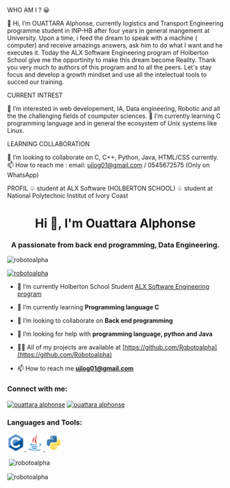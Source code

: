 WHO AM I ? 😀
  
  👋 Hi, I’m OUATTARA Alphonse, currently logistics and Transport
  Engineering programme student in INP-HB after four years in general 
  mangement at University. Upon a time, i feed the dream to speak 
  with a machine ( computer) and receive amazings answers, ask him to do 
  what I want and he executes it. Today the ALX Software Engineering program 
  of Holberton School give me the opportinity to make this dream become
  Reality. Thank you very much to authors of this program and to all the peers. 
  Let's stay focus and develop a growth mindset and use all the intelectual tools 
  to succed our training.

CURRENT INTREST 

  👀 I’m interested in web developement, IA, Data engineering, Robotic and all the 
  the challenging fields of coumputer sciences.
  🌱 I’m currently learning C programming language and in general the ecosystem of 
  Unix systems like Linux.
 
LEARNING COLLABORATION

  💞️ I’m looking to collaborate on C, C++, Python, Java, HTML/CSS currently.
  📫 How to reach me : email: ujlog01@gmail.com / 0545672575 (Only on WhatsApp)

PROFIL
  ♧ student at ALX Software (HOLBERTON SCHOOL) 
  ♧ student at National Polytechnic Institut of Ivory Coast 

  
<!---
Robotoalpha/Robotoalpha is a ✨ special ✨ repository because its `README.md` (this file) appears on your GitHub profile.
You can click the Preview link to take a look at your changes.
--->
<h1 align="center">Hi 👋, I'm Ouattara Alphonse</h1>
<h3 align="center">A passionate from back end programming, Data Engineering.</h3>

<p align="left"> <img src="https://komarev.com/ghpvc/?username=robotoalpha&label=Profile%20views&color=0e75b6&style=flat" alt="robotoalpha" /> </p>

<p align="left"> <a href="https://github.com/ryo-ma/github-profile-trophy"><img src="https://github-profile-trophy.vercel.app/?username=robotoalpha" alt="robotoalpha" /></a> </p>

- 🔭 I’m currently Holberton School Student [ALX Software Engineering program](https://alx-intranet.hbtn.io/projects/215)

- 🌱 I’m currently learning **Programming language C**

- 👯 I’m looking to collaborate on **Back end programming**

- 🤝 I’m looking for help with **programming language, python and Java**

- 👨‍💻 All of my projects are available at [https://github.com/Robotoalpha](https://github.com/Robotoalpha)

- 📫 How to reach me **ujlog01@gmail.com**

<h3 align="left">Connect with me:</h3>
<p align="left">
<a href="https://linkedin.com/in/ouattara alphonse" target="blank"><img align="center" src="https://raw.githubusercontent.com/rahuldkjain/github-profile-readme-generator/master/src/images/icons/Social/linked-in-alt.svg" alt="ouattara alphonse" height="30" width="40" /></a>
<a href="https://instagram.com/ouattara alphonse" target="blank"><img align="center" src="https://raw.githubusercontent.com/rahuldkjain/github-profile-readme-generator/master/src/images/icons/Social/instagram.svg" alt="ouattara alphonse" height="30" width="40" /></a>
</p>

<h3 align="left">Languages and Tools:</h3>
<p align="left"> <a href="https://www.cprogramming.com/" target="_blank" rel="noreferrer"> <img src="https://raw.githubusercontent.com/devicons/devicon/master/icons/c/c-original.svg" alt="c" width="40" height="40"/> </a> <a href="https://www.java.com" target="_blank" rel="noreferrer"> <img src="https://raw.githubusercontent.com/devicons/devicon/master/icons/java/java-original.svg" alt="java" width="40" height="40"/> </a> <a href="https://www.python.org" target="_blank" rel="noreferrer"> <img src="https://raw.githubusercontent.com/devicons/devicon/master/icons/python/python-original.svg" alt="python" width="40" height="40"/> </a> </p>

<p>&nbsp;<img align="center" src="https://github-readme-stats.vercel.app/api?username=robotoalpha&show_icons=true&locale=en" alt="robotoalpha" /></p>

<p><img align="center" src="https://github-readme-streak-stats.herokuapp.com/?user=robotoalpha&" alt="robotoalpha" /></p>


